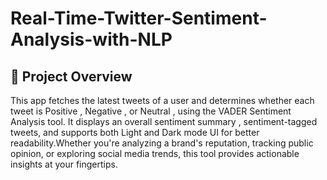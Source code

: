 # Real-Time-Twitter-Sentiment-Analysis-with-NLP

## 🚀 Project Overview
This app fetches the latest tweets of a user and determines whether each tweet is Positive , Negative , or Neutral , using the VADER Sentiment Analysis tool. It displays an overall sentiment summary , sentiment-tagged tweets, and supports both Light and Dark mode UI for better readability.Whether you're analyzing a brand's reputation, tracking public opinion, or exploring social media trends, this tool provides actionable insights at your fingertips.
